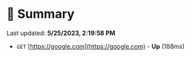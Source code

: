 # 📖 Summary
Last updated: **5/25/2023, 2:19:58 PM**

- `GET` [https://google.com](https://google.com) - **Up** (188ms)
